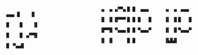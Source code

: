 ```
                                   ▗▖ ▗▖▗▞▀▚▖█ █  ▄▄▄      ▗▖ ▗▖ ▄▄▄   ▄▄▄ █    ▐▌
                                   ▐▌ ▐▌▐▛▀▀▘█ █ █   █     ▐▌ ▐▌█   █ █    █    ▐▌
                                   ▐▛▀▜▌▝▚▄▄▖█ █ ▀▄▄▄▀     ▐▌ ▐▌▀▄▄▄▀ █    █ ▗▞▀▜▌
                                   ▐▌ ▐▌     █ █           ▐▙█▟▌           █ ▝▚▄▟▌   
```

<!--
**nas3ts/nas3ts** is a ✨ _special_ ✨ repository because its `README.md` (this file) appears on your GitHub profile.

Here are some ideas to get you started:

- 🔭 I’m currently working on ...
- 🌱 I’m currently learning ...
- 👯 I’m looking to collaborate on ...
- 🤔 I’m looking for help with ...
- 💬 Ask me about ...
- 📫 How to reach me: ...
- 😄 Pronouns: ...
- ⚡ Fun fact: ...
-->
